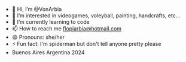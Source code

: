 - 👋 Hi, I’m @VonArbia
- 👀 I’m interested in videogames, voleyball, painting, handcrafts, etc...
- 🌱 I’m currently learning to code
- 📫 How to reach me flopiarbia@hotmail.com
- 😄 Pronouns: she/her
- ⚡ Fun fact: I'm spiderman but don't tell anyone pretty please
- Buenos Aires Argentina 2024
<!---
VonArbia/VonArbia is a ✨ special ✨ repository because its `README.md` (this file) appears on your GitHub profile.
You can click the Preview link to take a look at your changes.
--->
